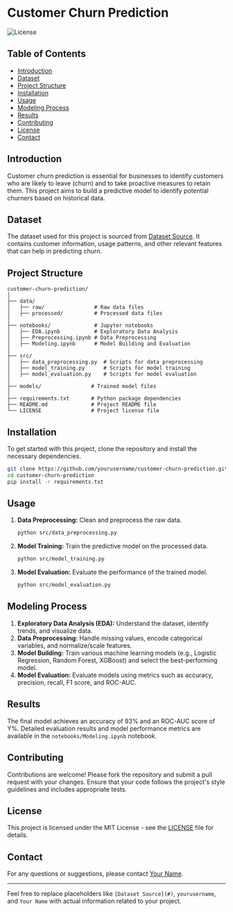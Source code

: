 
# Customer Churn Prediction

![License](https://img.shields.io/badge/license-MIT-blue.svg)

## Table of Contents

- [Introduction](#introduction)
- [Dataset](#dataset)
- [Project Structure](#project-structure)
- [Installation](#installation)
- [Usage](#usage)
- [Modeling Process](#modeling-process)
- [Results](#results)
- [Contributing](#contributing)
- [License](#license)
- [Contact](#contact)

## Introduction

Customer churn prediction is essential for businesses to identify customers who are likely to leave (churn) and to take proactive measures to retain them. This project aims to build a predictive model to identify potential churners based on historical data.

## Dataset

The dataset used for this project is sourced from [Dataset Source](#). It contains customer information, usage patterns, and other relevant features that can help in predicting churn.

## Project Structure

```
customer-churn-prediction/
│
├── data/
│   ├── raw/                # Raw data files
│   ├── processed/          # Processed data files
│
├── notebooks/              # Jupyter notebooks
│   ├── EDA.ipynb           # Exploratory Data Analysis
│   ├── Preprocessing.ipynb # Data Preprocessing
│   ├── Modeling.ipynb      # Model Building and Evaluation
│
├── src/
│   ├── data_preprocessing.py  # Scripts for data preprocessing
│   ├── model_training.py      # Scripts for model training
│   ├── model_evaluation.py    # Scripts for model evaluation
│
├── models/                # Trained model files
│
├── requirements.txt       # Python package dependencies
├── README.md              # Project README file
└── LICENSE                # Project license file
```

## Installation

To get started with this project, clone the repository and install the necessary dependencies.

```bash
git clone https://github.com/yourusername/customer-churn-prediction.git
cd customer-churn-prediction
pip install -r requirements.txt
```

## Usage

1. **Data Preprocessing:** Clean and preprocess the raw data.
   ```bash
   python src/data_preprocessing.py
   ```

2. **Model Training:** Train the predictive model on the processed data.
   ```bash
   python src/model_training.py
   ```

3. **Model Evaluation:** Evaluate the performance of the trained model.
   ```bash
   python src/model_evaluation.py
   ```

## Modeling Process

1. **Exploratory Data Analysis (EDA):** Understand the dataset, identify trends, and visualize data.
2. **Data Preprocessing:** Handle missing values, encode categorical variables, and normalize/scale features.
3. **Model Building:** Train various machine learning models (e.g., Logistic Regression, Random Forest, XGBoost) and select the best-performing model.
4. **Model Evaluation:** Evaluate models using metrics such as accuracy, precision, recall, F1 score, and ROC-AUC.

## Results

The final model achieves an accuracy of 93% and an ROC-AUC score of Y%. Detailed evaluation results and model performance metrics are available in the `notebooks/Modeling.ipynb` notebook.

## Contributing

Contributions are welcome! Please fork the repository and submit a pull request with your changes. Ensure that your code follows the project's style guidelines and includes appropriate tests.

## License

This project is licensed under the MIT License - see the [LICENSE](LICENSE) file for details.

## Contact

For any questions or suggestions, please contact [Your Name](mailto:your.email@example.com).

---

Feel free to replace placeholders like `[Dataset Source](#)`, `yourusername`, and `Your Name` with actual information related to your project.
